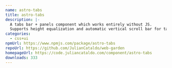 ```yaml
---
name: astro-tabs
title: astro-tabs
description: |-
  A tabs bar + panels component which works entirely without JS.
  Supports height equalization and automatic vertical scroll bar for tabs bar.
categories:
  - css+ui
npmUrl: https://www.npmjs.com/package/astro-tabs
repoUrl: https://github.com/JulianCataldo/web-garden
homepageUrl: https://code.juliancataldo.com/component/astro-tabs
downloads: 333
---
```

